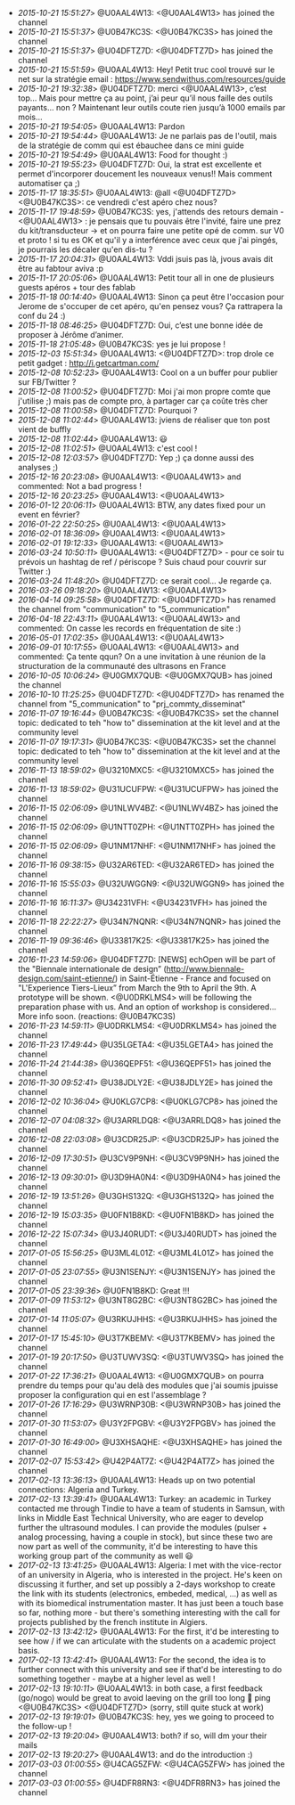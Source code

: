 * _2015-10-21 15:51:27_> @U0AAL4W13: <@U0AAL4W13> has joined the channel
* _2015-10-21 15:51:37_> @U0B47KC3S: <@U0B47KC3S> has joined the channel
* _2015-10-21 15:51:37_> @U04DFTZ7D: <@U04DFTZ7D> has joined the channel
* _2015-10-21 15:51:59_> @U0AAL4W13: Hey! Petit truc cool trouvé sur le net sur la stratégie email : <https://www.sendwithus.com/resources/guide>
* _2015-10-21 19:32:38_> @U04DFTZ7D: merci <@U0AAL4W13>, c’est top… Mais pour mettre ça au point, j’ai peur qu’il nous faille des outils payants… non ? Maintenant leur outils coute rien jusqu’à 1000 emails par mois…
* _2015-10-21 19:54:05_> @U0AAL4W13: Pardon
* _2015-10-21 19:54:44_> @U0AAL4W13: Je ne parlais pas de l'outil,  mais de la stratégie de comm qui est ébauchee dans ce mini guide 
* _2015-10-21 19:54:49_> @U0AAL4W13: Food for thought :)
* _2015-10-21 19:55:23_> @U04DFTZ7D: Oui, la strat est excellente et permet d'incorporer doucement les nouveaux venus!! Mais comment automatiser ça ;) 
* _2015-11-17 18:35:51_> @U0AAL4W13: @all <@U04DFTZ7D> <@U0B47KC3S>: ce vendredi c'est apéro chez nous?
* _2015-11-17 19:48:59_> @U0B47KC3S: yes, j'attends des retours demain -   <@U0AAL4W13> : je pensais que tu pouvais être l'invité, faire une prez du kit/transducteur -&gt; et on pourra faire une petite opé de comm. sur V0 et proto !   si tu es OK et qu'il y a interférence avec ceux que j'ai pingés, je pourrais les décaler  qu'en dis-tu ?
* _2015-11-17 20:04:31_> @U0AAL4W13: Vddi jsuis pas là, jvous avais dit être au fabtour aviva :p
* _2015-11-17 20:05:06_> @U0AAL4W13: Petit tour all in one de plusieurs guests apéros + tour des fablab 
* _2015-11-18 00:14:40_> @U0AAL4W13: Sinon ça peut être l'occasion pour Jerome de s'occuper de cet apéro, qu'en pensez vous? Ça rattrapera la conf du 24 :)
* _2015-11-18 08:46:25_> @U04DFTZ7D: Oui, c’est une bonne idée de proposer à Jérôme d’animer.
* _2015-11-18 21:05:48_> @U0B47KC3S: yes je lui propose !
* _2015-12-03 15:51:34_> @U0AAL4W13: <@U04DFTZ7D>: trop drole ce petit gadget : <http://i.getcartman.com/>
* _2015-12-08 10:52:23_> @U0AAL4W13: Cool on a un buffer pour publier sur FB/Twitter ?
* _2015-12-08 11:00:52_> @U04DFTZ7D: Moi j'ai mon propre comte que j'utilise ;) mais pas de compte pro, à partager car ça coûte très cher 
* _2015-12-08 11:00:58_> @U04DFTZ7D: Pourquoi ?
* _2015-12-08 11:02:44_> @U0AAL4W13: jviens de réaliser que ton post vient de buffly
* _2015-12-08 11:02:44_> @U0AAL4W13: :smiley:
* _2015-12-08 11:02:51_> @U0AAL4W13: c'est cool !
* _2015-12-08 12:03:57_> @U04DFTZ7D: Yep ;) ça donne aussi des analyses ;)
* _2015-12-16 20:23:08_> @U0AAL4W13: <@U0AAL4W13> and commented: Not a bad progress !
* _2015-12-16 20:23:25_> @U0AAL4W13: <@U0AAL4W13>
* _2016-01-12 20:06:11_> @U0AAL4W13: BTW, any dates fixed pour un event en février?
* _2016-01-22 22:50:25_> @U0AAL4W13: <@U0AAL4W13>
* _2016-02-01 18:36:09_> @U0AAL4W13: <@U0AAL4W13>
* _2016-02-01 19:12:33_> @U0AAL4W13: <@U0AAL4W13>
* _2016-03-24 10:50:11_> @U0AAL4W13: <@U04DFTZ7D> - pour ce soir tu prévois un hashtag de ref / périscope ? Suis chaud pour couvrir sur Twitter :)
* _2016-03-24 11:48:20_> @U04DFTZ7D: ce serait cool… Je regarde ça.
* _2016-03-26 09:18:20_> @U0AAL4W13: <@U0AAL4W13>
* _2016-04-14 09:25:58_> @U04DFTZ7D: <@U04DFTZ7D> has renamed the channel from "communication" to "5_communication"
* _2016-04-18 22:43:11_> @U0AAL4W13: <@U0AAL4W13> and commented: On casse les records en fréquentation de site :)
* _2016-05-01 17:02:35_> @U0AAL4W13: <@U0AAL4W13>
* _2016-09-01 10:17:55_> @U0AAL4W13: <@U0AAL4W13> and commented: Ça tente qqun? On a une invitation à une réunion de la structuration de la communauté des ultrasons en France
* _2016-10-05 10:06:24_> @U0GMX7QUB: <@U0GMX7QUB> has joined the channel
* _2016-10-10 11:25:25_> @U04DFTZ7D: <@U04DFTZ7D> has renamed the channel from "5_communication" to "prj_commty_disseminat"
* _2016-11-07 19:16:44_> @U0B47KC3S: <@U0B47KC3S> set the channel topic: dedicated to teh "how to" dissemination at the kit level and at the community level  
* _2016-11-07 19:17:31_> @U0B47KC3S: <@U0B47KC3S> set the channel topic: dedicated to teh "how to" dissemination at the kit level and at the community level  
* _2016-11-13 18:59:02_> @U3210MXC5: <@U3210MXC5> has joined the channel
* _2016-11-13 18:59:02_> @U31UCUFPW: <@U31UCUFPW> has joined the channel
* _2016-11-15 02:06:09_> @U1NLWV4BZ: <@U1NLWV4BZ> has joined the channel
* _2016-11-15 02:06:09_> @U1NTT0ZPH: <@U1NTT0ZPH> has joined the channel
* _2016-11-15 02:06:09_> @U1NM17NHF: <@U1NM17NHF> has joined the channel
* _2016-11-16 09:38:15_> @U32AR6TED: <@U32AR6TED> has joined the channel
* _2016-11-16 15:55:03_> @U32UWGGN9: <@U32UWGGN9> has joined the channel
* _2016-11-16 16:11:37_> @U34231VFH: <@U34231VFH> has joined the channel
* _2016-11-18 22:22:27_> @U34N7NQNR: <@U34N7NQNR> has joined the channel
* _2016-11-19 09:36:46_> @U33817K25: <@U33817K25> has joined the channel
* _2016-11-23 14:59:06_> @U04DFTZ7D: [NEWS] echOpen will be part of the "Biennale internationale de design” (<http://www.biennale-design.com/saint-etienne/>) in Saint-Étienne - France and focused on "L'Experience Tiers-Lieux” from March the 9th to April the 9th. A prototype will be shown. <@U0DRKLMS4> will be following the preparation phase with us. And an option of workshop is considered… More info soon. (reactions: @U0B47KC3S)
* _2016-11-23 14:59:11_> @U0DRKLMS4: <@U0DRKLMS4> has joined the channel
* _2016-11-23 17:49:44_> @U35LGETA4: <@U35LGETA4> has joined the channel
* _2016-11-24 21:44:38_> @U36QEPF51: <@U36QEPF51> has joined the channel
* _2016-11-30 09:52:41_> @U38JDLY2E: <@U38JDLY2E> has joined the channel
* _2016-12-02 10:36:04_> @U0KLG7CP8: <@U0KLG7CP8> has joined the channel
* _2016-12-07 04:08:32_> @U3ARRLDQ8: <@U3ARRLDQ8> has joined the channel
* _2016-12-08 22:03:08_> @U3CDR25JP: <@U3CDR25JP> has joined the channel
* _2016-12-09 17:30:51_> @U3CV9P9NH: <@U3CV9P9NH> has joined the channel
* _2016-12-13 09:30:01_> @U3D9HA0N4: <@U3D9HA0N4> has joined the channel
* _2016-12-19 13:51:26_> @U3GHS132Q: <@U3GHS132Q> has joined the channel
* _2016-12-19 15:03:35_> @U0FN1B8KD: <@U0FN1B8KD> has joined the channel
* _2016-12-22 15:07:34_> @U3J40RUDT: <@U3J40RUDT> has joined the channel
* _2017-01-05 15:56:25_> @U3ML4L01Z: <@U3ML4L01Z> has joined the channel
* _2017-01-05 23:07:55_> @U3N1SENJY: <@U3N1SENJY> has joined the channel
* _2017-01-05 23:39:36_> @U0FN1B8KD: Great !!!
* _2017-01-09 11:53:12_> @U3NT8G2BC: <@U3NT8G2BC> has joined the channel
* _2017-01-14 11:05:07_> @U3RKUJHHS: <@U3RKUJHHS> has joined the channel
* _2017-01-17 15:45:10_> @U3T7KBEMV: <@U3T7KBEMV> has joined the channel
* _2017-01-19 20:17:50_> @U3TUWV3SQ: <@U3TUWV3SQ> has joined the channel
* _2017-01-22 17:36:21_> @U0AAL4W13: <@U0GMX7QUB> on pourra prendre du temps pour qu'au delà des modules que j'ai soumis jpuisse proposer la configuration qui en est l'assemblage ?
* _2017-01-26 17:16:29_> @U3WRNP30B: <@U3WRNP30B> has joined the channel
* _2017-01-30 11:53:07_> @U3Y2FPGBV: <@U3Y2FPGBV> has joined the channel
* _2017-01-30 16:49:00_> @U3XHSAQHE: <@U3XHSAQHE> has joined the channel
* _2017-02-07 15:53:42_> @U42P4AT7Z: <@U42P4AT7Z> has joined the channel
* _2017-02-13 13:36:13_> @U0AAL4W13: Heads up on two potential connections: Algeria and Turkey.
* _2017-02-13 13:39:41_> @U0AAL4W13: Turkey: an academic in Turkey contacted me through Tindie to have a team of students in Samsun, with links in Middle East Technical University, who are eager to develop further the ultrasound modules. I can provide the modules (pulser + analog processing, having a couple in stock), but since these two are now part as well of the community, it'd be interesting to have this working group part of the community as well :smiley:
* _2017-02-13 13:41:25_> @U0AAL4W13: Algeria: I met with the vice-rector of an university in Algeria, who is interested in the project. He's keen on discussing it further, and set up possibly a 2-days workshop to create the link with its students (electronics, embeded, medical, ...) as well as with its biomedical instrumentation master. It has just been a touch base so far, nothing more - but there's something interesting with the call for projects published by the french institute in Algiers.
* _2017-02-13 13:42:12_> @U0AAL4W13: For the first, it'd be interesting to see how / if we can articulate with the students on a academic project basis.
* _2017-02-13 13:42:41_> @U0AAL4W13: For the second, the idea is to further connect with this university and see if that'd be interesting to do something together - maybe at a higher level as well !
* _2017-02-13 19:10:11_> @U0AAL4W13: in both case, a first feedback (go/nogo) would be great to avoid laeving on the grill too long :slightly_smiling_face: ping <@U0B47KC3S> <@U04DFTZ7D>  (sorry, still quite stuck at work)
* _2017-02-13 19:19:01_> @U0B47KC3S: hey, yes we going to proceed to the follow-up !
* _2017-02-13 19:20:04_> @U0AAL4W13: both? if so, will dm your their mails
* _2017-02-13 19:20:27_> @U0AAL4W13: and do the introduction :)
* _2017-03-03 01:00:55_> @U4CAG5ZFW: <@U4CAG5ZFW> has joined the channel
* _2017-03-03 01:00:55_> @U4DFR8RN3: <@U4DFR8RN3> has joined the channel
